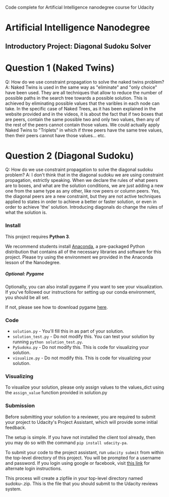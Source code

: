 Code complete for Artificial Intelligence nanodegree course for Udacity

# Artificial Intelligence Nanodegree
## Introductory Project: Diagonal Sudoku Solver

# Question 1 (Naked Twins)
Q: How do we use constraint propagation to solve the naked twins problem?
A: Naked Twins is used in the same way as "eliminate" and "only choice" have been used.
They are all techniques that allow to reduce the number of possible paths in the search tree towards a possible solution.
This is achieved by eliminating possible values that the varibles in each node can take.
In the specific case of Naked Trees, as it has been explained in the website provided and in the videos, it is about the fact that if two boxes that are peers, contain the same possible two and only two values, then any of the rest of the peers cannot contain those values. We could actually apply Naked Twins to "Triplets" in which if three peers have the same tree values, then their peers cannot have those values... etc.

# Question 2 (Diagonal Sudoku)
Q: How do we use constraint propagation to solve the diagonal sudoku problem?
A: I don't think that in the diagonal sudoku we are using constraint propagation, estrictly speaking. When we declare the rules of what peers are to boxes, and what are the solution conditions, we are just adding a new one from the same type as any other, like row peers or column peers. Yes, the diagonal peers are a new constraint, but they are not active techniques applied to states in order to achieve a better or faster solution, or even in order to achieve 'the' solution. Introducing diagonals do change the rules of what the solution is.

### Install

This project requires **Python 3**.

We recommend students install [Anaconda](https://www.continuum.io/downloads), a pre-packaged Python distribution that contains all of the necessary libraries and software for this project.
Please try using the environment we provided in the Anaconda lesson of the Nanodegree.

##### Optional: Pygame

Optionally, you can also install pygame if you want to see your visualization. If you've followed our instructions for setting up our conda environment, you should be all set.

If not, please see how to download pygame [here](http://www.pygame.org/download.shtml).

### Code

* `solution.py` - You'll fill this in as part of your solution.
* `solution_test.py` - Do not modify this. You can test your solution by running `python solution_test.py`.
* `PySudoku.py` - Do not modify this. This is code for visualizing your solution.
* `visualize.py` - Do not modify this. This is code for visualizing your solution.

### Visualizing

To visualize your solution, please only assign values to the values_dict using the `assign_value` function provided in solution.py

### Submission
Before submitting your solution to a reviewer, you are required to submit your project to Udacity's Project Assistant, which will provide some initial feedback.

The setup is simple.  If you have not installed the client tool already, then you may do so with the command `pip install udacity-pa`.

To submit your code to the project assistant, run `udacity submit` from within the top-level directory of this project.  You will be prompted for a username and password.  If you login using google or facebook, visit [this link](https://project-assistant.udacity.com/auth_tokens/jwt_login) for alternate login instructions.

This process will create a zipfile in your top-level directory named sudoku-<id>.zip.  This is the file that you should submit to the Udacity reviews system.


